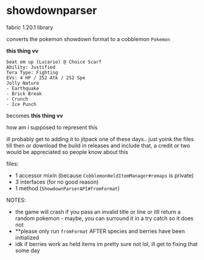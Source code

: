# showdownparser
fabric 1.20.1 library

converts the pokemon showdown format to a cobblemon `Pokemon` 


__this thing vv__
```
beat em up (Lucario) @ Choice Scarf  
Ability: Justified  
Tera Type: Fighting  
EVs: 4 HP / 252 Atk / 252 Spe  
Jolly Nature  
- Earthquake  
- Brick Break  
- Crunch  
- Ice Punch
```

becomes __this thing vv__

how am i supposed to represent this


ill probably get to adding it to jitpack one of these days.. just yoink the files till then or download the build in releases and include that, a credit or two would be appreciated so people know about this

files:
- 1 accessor mixin (because `CobblemonHeldItemManager#remaps` is private)
- 3 interfaces (for no good reason)
- 1 method (`ShowdownParserAPI#fromFormat`)

NOTES:
- the game will crash if you pass an invalid title or line or itll return a random pokemon - maybe, you can surround it in a try catch so it does not
- **please only run `fromFormat` AFTER species and berries have been initialized
- idk if berries work as held items im pretty sure not lol, ill get to fixing that some day

